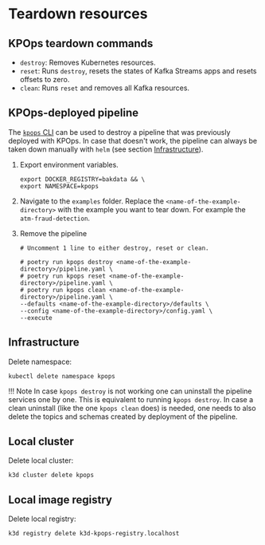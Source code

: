 # Teardown resources

## KPOps teardown commands

- `destroy`: Removes Kubernetes resources.
- `reset`: Runs `destroy`, resets the states of Kafka Streams apps and resets offsets to zero.
- `clean`: Runs `reset` and removes all Kafka resources.

## KPOps-deployed pipeline

The [`kpops` CLI](../../references/cli-commands) can be used to destroy a pipeline that was previously deployed with KPOps.
In case that doesn't work, the pipeline can always be taken down manually with `helm` (see section [Infrastructure](#infrastructure)).

1. Export environment variables.

    ```shell
    export DOCKER_REGISTRY=bakdata && \
    export NAMESPACE=kpops
    ```

2. Navigate to the `examples` folder. 
   Replace the `<name-of-the-example-directory>` with the example you want to tear down.
   For example the `atm-fraud-detection`.

3. Remove the pipeline

    ```shell
    # Uncomment 1 line to either destroy, reset or clean.

    # poetry run kpops destroy <name-of-the-example-directory>/pipeline.yaml \
    # poetry run kpops reset <name-of-the-example-directory>/pipeline.yaml \
    # poetry run kpops clean <name-of-the-example-directory>/pipeline.yaml \
    --defaults <name-of-the-example-directory>/defaults \
    --config <name-of-the-example-directory>/config.yaml \
    --execute
    ```

## Infrastructure

Delete namespace:

```shell
kubectl delete namespace kpops
```

!!! Note
    In case `kpops destroy` is not working one can uninstall the pipeline services one by one.
    This is equivalent to running `kpops destroy`. In case a clean uninstall (like the one `kpops clean` does) 
    is needed, one needs to also delete the topics and schemas created by deployment of the pipeline.

## Local cluster

Delete local cluster:

```shell
k3d cluster delete kpops
```

## Local image registry

Delete local registry:

```shell
k3d registry delete k3d-kpops-registry.localhost
```

